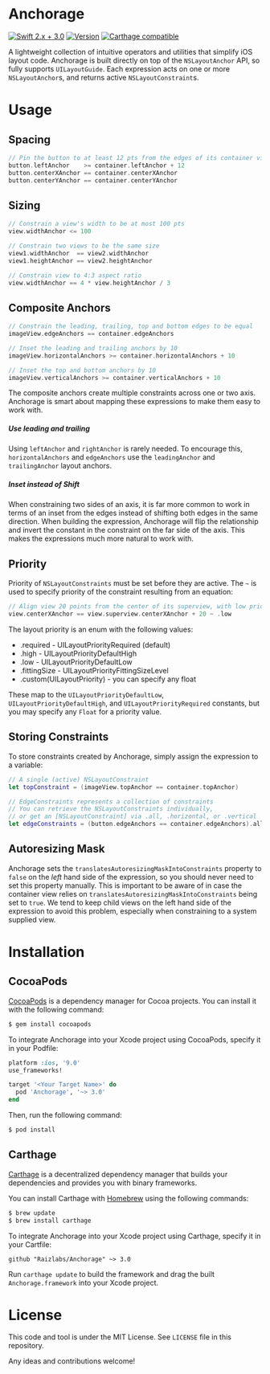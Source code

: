 # Anchorage

[![Swift 2.x + 3.0](https://img.shields.io/badge/Swift-2.3%20+%203.0-orange.svg?style=flat)](https://swift.org)
[![Version](https://img.shields.io/cocoapods/v/Anchorage.svg?style=flat)](https://cocoadocs.org/docsets/Anchorage)
[![Carthage compatible](https://img.shields.io/badge/Carthage-compatible-4BC51D.svg?style=flat)](https://github.com/Carthage/Carthage)

A lightweight collection of intuitive operators and utilities that simplify iOS layout code. Anchorage is built directly on top of the `NSLayoutAnchor` API, so fully supports `UILayoutGuide`.
Each expression acts on one or more `NSLayoutAnchor`s, and returns active `NSLayoutConstraint`s.

# Usage

## Spacing

```swift
// Pin the button to at least 12 pts from the edges of its container view, and center it
button.leftAnchor    >= container.leftAnchor + 12
button.centerXAnchor == container.centerXAnchor
button.centerYAnchor == container.centerYAnchor
```
## Sizing

```swift
// Constrain a view's width to be at most 100 pts
view.widthAnchor <= 100

// Constrain two views to be the same size
view1.widthAnchor  == view2.widthAnchor
view1.heightAnchor == view2.heightAnchor

// Constrain view to 4:3 aspect ratio
view.widthAnchor == 4 * view.heightAnchor / 3
```

## Composite Anchors

```swift
// Constrain the leading, trailing, top and bottom edges to be equal
imageView.edgeAnchors == container.edgeAnchors

// Inset the leading and trailing anchors by 10
imageView.horizontalAnchors >= container.horizontalAnchors + 10

// Inset the top and bottom anchors by 10
imageView.verticalAnchors >= container.verticalAnchors + 10
```

The composite anchors create multiple constraints across one or two axis. Anchorage is smart about mapping these expressions to make them easy to work with.

##### Use leading and trailing
Using `leftAnchor` and `rightAnchor` is rarely needed. To encourage this, `horizontalAnchors` and `edgeAnchors` use the `leadingAnchor` and `trailingAnchor` layout anchors.

##### Inset instead of Shift
When constraining two sides of an axis, it is far more common to work in terms of an inset from the edges instead of shifting both edges in the same direction. When building the expression, Anchorage will flip the relationship and invert the constant in the constraint on the far side of the axis. This makes the expressions much more natural to work with.


## Priority

Priority of `NSLayoutConstraints` must be set before they are active.
The `~` is used to specify priority of the constraint resulting from an equation:

```swift
// Align view 20 points from the center of its superview, with low priority
view.centerXAnchor == view.superview.centerXAnchor + 20 ~ .low
```
The layout priority is an enum with the following values:

- .required - UILayoutPriorityRequired (default)
- .high - UILayoutPriorityDefaultHigh
- .low - UILayoutPriorityDefaultLow
- .fittingSize - UILayoutPriorityFittingSizeLevel
- .custom(UILayoutPriority) - you can specify any float


These map to the `UILayoutPriorityDefaultLow`, `UILayoutPriorityDefaultHigh`, and `UILayoutPriorityRequired` constants,
but you may specify any `Float` for a priority value.

## Storing Constraints

To store constraints created by Anchorage, simply assign the expression to a variable:

```swift
// A single (active) NSLayoutConstraint
let topConstraint = (imageView.topAnchor == container.topAnchor)

// EdgeConstraints represents a collection of constraints
// You can retrieve the NSLayoutConstraints individually,
// or get an [NSLayoutConstraint] via .all, .horizontal, or .vertical
let edgeConstraints = (button.edgeAnchors == container.edgeAnchors).all
```

## Autoresizing Mask

Anchorage sets the `translatesAutoresizingMaskIntoConstraints` property to `false` on the *left* hand side of the expression, so you should never need to set this property manually. This is important to be aware of in case the container view relies on `translatesAutoresizingMaskIntoConstraints` being set to `true`. We tend to keep child views on the left hand side of the expression to avoid this problem, especially when constraining to a system supplied view.

# Installation

## CocoaPods

[CocoaPods](https://cocoapods.org/) is a dependency manager for Cocoa projects.
You can install it with the following command:

```sh
$ gem install cocoapods
```

To integrate Anchorage into your Xcode project using CocoaPods, specify it in
your Podfile:

```ruby
platform :ios, '9.0'
use_frameworks!

target '<Your Target Name>' do
  pod 'Anchorage', '~> 3.0'
end
```
Then, run the following command:

```sh
$ pod install
```

## Carthage

[Carthage](https://github.com/Carthage/Carthage) is a decentralized dependency
manager that builds your dependencies and provides you with binary frameworks.

You can install Carthage with [Homebrew](https://brew.sh/) using the following commands:

```sh
$ brew update
$ brew install carthage
```

To integrate Anchorage into your Xcode project using Carthage, specify it in
your Cartfile:

```
github "Raizlabs/Anchorage" ~> 3.0
```

Run `carthage update` to build the framework and drag the built
`Anchorage.framework` into your Xcode project.

# License

This code and tool is under the MIT License. See `LICENSE` file in this repository.

Any ideas and contributions welcome!
